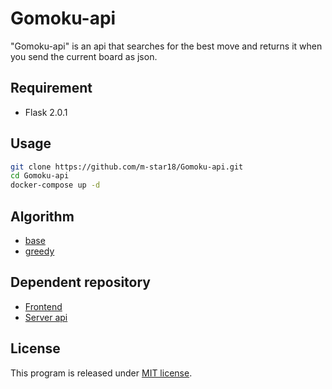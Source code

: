 # Gomoku-api

"Gomoku-api" is an api that searches for the best move and 
returns it when you send the current board as json.

## Requirement
 
* Flask 2.0.1

## Usage
 
```bash
git clone https://github.com/m-star18/Gomoku-api.git
cd Gomoku-api
docker-compose up -d
```

## Algorithm
- [base](src/base.py)
- [greedy](src/greedy.py)

## Dependent repository

- [Frontend](https://github.com/igsr5/gomoku-app-front)
- [Server api](https://github.com/igsr5/gomoku-app-server)

## License

This program is released under [MIT license](https://en.wikipedia.org/wiki/MIT_License).
